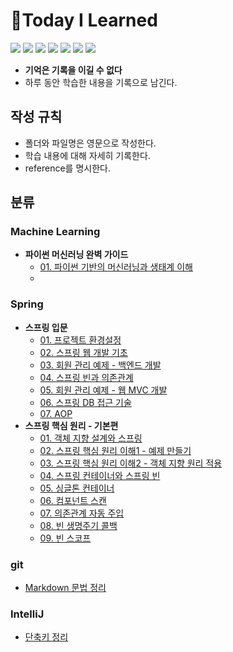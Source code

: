 # 📝Today I Learned

<img src="https://img.shields.io/badge/Git-F05032?style=flat&logo=Git&logoColor=white" /> <img src="https://img.shields.io/badge/Python-3776AB?style=flat&logo=Python&logoColor=white" /> <img src="https://img.shields.io/badge/Anaconda-44A833?style=flat&logo=anaconda&logoColor=white" /> <img src="https://img.shields.io/badge/scikit--learn-F7931E?style=flat&logo=scikitlearn&logoColor=white" /> <img src="https://img.shields.io/badge/Jupyter-F37626?style=flat&logo=jupyter&logoColor=white" /> <img src="https://img.shields.io/badge/Java-007396?style=flat&logo=OpenJDK&logoColor=white"/> <img src="https://img.shields.io/badge/Spring-6DB33F?style=flat&logo=Spring&logoColor=white" /> 

- **기억은 기록을 이길 수 없다**
- 하루 동안 학습한 내용을 기록으로 남긴다.

## 작성 규칙
- 폴더와 파일명은 영문으로 작성한다.
- 학습 내용에 대해 자세히 기록한다.
- reference를 명시한다.

## 분류
### Machine Learning
- **파이썬 머신러닝 완벽 가이드**
  - [01. 파이썬 기반의 머신러닝과 생태계 이해](ML/py-ml-guide/01_ml_and_ecosystem.md)
  - 

### Spring
- **스프링 입문**
  - [01. 프로젝트 환경설정](Spring/Spring-Beginner/01_settings.md)
  - [02. 스프링 웹 개발 기초](Spring/Spring-Beginner/02_web_development_fundamentals.md)
  - [03. 회원 관리 예제 - 백엔드 개발](Spring/Spring-Beginner/03_example_backend.md)
  - [04. 스프링 빈과 의존관계](Spring/Spring-Beginner/04_spring_beans_and_dependencies.md)
  - [05. 회원 관리 예제 - 웹 MVC 개발](Spring/Spring-Beginner/05_example_web_mvc.md)
  - [06. 스프링 DB 접근 기술](Spring/Spring-Beginner/06_db_access.md)
  - [07. AOP](Spring/Spring-Beginner/07_aop.md)
- **스프링 핵심 원리 - 기본편**
  - [01. 객체 지향 설계와 스프링](Spring/Spring-Basic/01_object-oriented_design.md)
  - [02. 스프링 핵심 원리 이해1 - 예제 만들기](Spring/Spring-Basic/02_understd1_ex.md)
  - [03. 스프링 핵심 원리 이해2 - 객체 지향 원리 적용](Spring/Spring-Basic/03_understd_apply.md)
  - [04. 스프링 컨테이너와 스프링 빈](Spring/Spring-Basic/04_container_and_beans.md)
  - [05. 싱글톤 컨테이너](Spring/Spring-Basic/05_singleton_container.md)
  - [06. 컴포넌트 스캔](Spring/Spring-Basic/06_component_scan.md)
  - [07. 의존관계 자동 주입](Spring/Spring-Basic/07_automatic_di.md)
  - [08. 빈 생명주기 콜백](Spring/Spring-Basic/08_empty_lifecycle_callback.md)
  - [09. 빈 스코프](Spring/Spring-Basic/09_empty_scope.md)

### git
- [Markdown 문법 정리](Git/markdown_syntax.md)

### IntelliJ
- [단축키 정리](IntelliJ/shortcut.md)